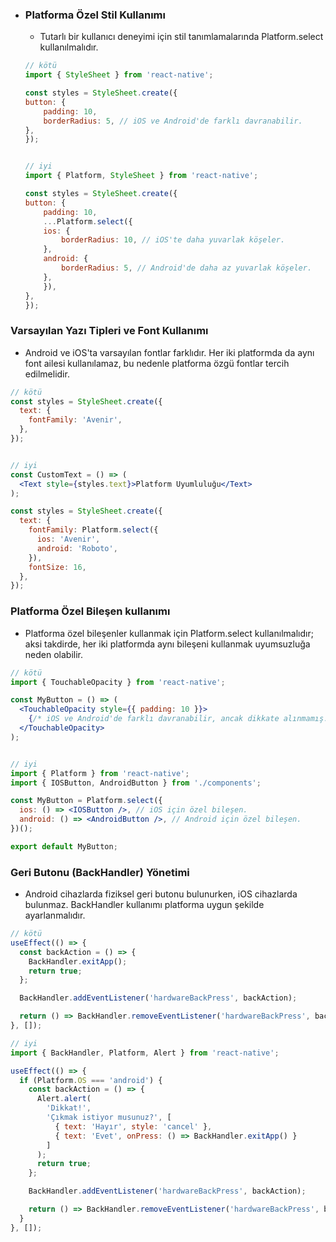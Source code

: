 - ### Platforma Özel Stil Kullanımı
    * Tutarlı bir kullanıcı deneyimi için stil tanımlamalarında Platform.select kullanılmalıdır.
    ```jsx
    // kötü
	import { StyleSheet } from 'react-native';

	const styles = StyleSheet.create({
	button: {
		padding: 10,
		borderRadius: 5, // iOS ve Android'de farklı davranabilir.
	},
	});


    // iyi
	import { Platform, StyleSheet } from 'react-native';

	const styles = StyleSheet.create({
	button: {
		padding: 10,
		...Platform.select({
		ios: {
			borderRadius: 10, // iOS'te daha yuvarlak köşeler.
		},
		android: {
			borderRadius: 5, // Android'de daha az yuvarlak köşeler.
		},
		}),
	},
	});

    ```

### Varsayılan Yazı Tipleri ve Font Kullanımı
* Android ve iOS'ta varsayılan fontlar farklıdır. Her iki platformda da aynı font ailesi kullanılamaz, bu nedenle platforma özgü fontlar tercih edilmelidir.
```jsx
// kötü
const styles = StyleSheet.create({
  text: {
    fontFamily: 'Avenir',
  },
});


// iyi
const CustomText = () => (
  <Text style={styles.text}>Platform Uyumluluğu</Text>
);

const styles = StyleSheet.create({
  text: {
    fontFamily: Platform.select({
      ios: 'Avenir',
      android: 'Roboto',
    }),
    fontSize: 16,
  },
});

```

### Platforma Özel Bileşen kullanımı
* Platforma özel bileşenler kullanmak için Platform.select kullanılmalıdır; aksi takdirde, her iki platformda aynı bileşeni kullanmak uyumsuzluğa neden olabilir.
```jsx
// kötü
import { TouchableOpacity } from 'react-native';

const MyButton = () => (
  <TouchableOpacity style={{ padding: 10 }}>
    {/* iOS ve Android'de farklı davranabilir, ancak dikkate alınmamış. */}
  </TouchableOpacity>
);


// iyi
import { Platform } from 'react-native';
import { IOSButton, AndroidButton } from './components';

const MyButton = Platform.select({
  ios: () => <IOSButton />, // iOS için özel bileşen.
  android: () => <AndroidButton />, // Android için özel bileşen.
})();

export default MyButton;

```


### Geri Butonu (BackHandler) Yönetimi
* Android cihazlarda fiziksel geri butonu bulunurken, iOS cihazlarda bulunmaz. BackHandler kullanımı platforma uygun şekilde ayarlanmalıdır.
```jsx
// kötü
useEffect(() => {
  const backAction = () => {
    BackHandler.exitApp();
    return true;
  };

  BackHandler.addEventListener('hardwareBackPress', backAction);

  return () => BackHandler.removeEventListener('hardwareBackPress', backAction);
}, []);

// iyi
import { BackHandler, Platform, Alert } from 'react-native';

useEffect(() => {
  if (Platform.OS === 'android') {
    const backAction = () => {
      Alert.alert(
        'Dikkat!', 
        'Çıkmak istiyor musunuz?', [
          { text: 'Hayır', style: 'cancel' },
          { text: 'Evet', onPress: () => BackHandler.exitApp() }
        ]
      );
      return true;
    };

    BackHandler.addEventListener('hardwareBackPress', backAction);

    return () => BackHandler.removeEventListener('hardwareBackPress', backAction);
  }
}, []);
```
